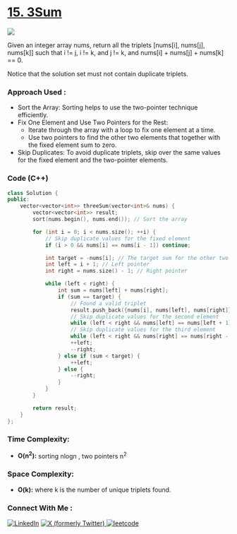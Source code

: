 # [15. 3Sum](https://leetcode.com/problems/3sum/description/)

![](https://badgen.net/badge/Level/Medium/yellow)

Given an integer array nums, return all the triplets [nums[i], nums[j], nums[k]] such that i != j, i != k, and j != k, and nums[i] + nums[j] + nums[k] == 0.

Notice that the solution set must not contain duplicate triplets.

### Approach Used :

-   Sort the Array: Sorting helps to use the two-pointer technique efficiently.
-   Fix One Element and Use Two Pointers for the Rest:
    -   Iterate through the array with a loop to fix one element at a time.
    -   Use two pointers to find the other two elements that together with the fixed element sum to zero.
-   Skip Duplicates: To avoid duplicate triplets, skip over the same values for the fixed element and the two-pointer elements.

### Code (C++)

```cpp
class Solution {
public:
    vector<vector<int>> threeSum(vector<int>& nums) {
        vector<vector<int>> result;
        sort(nums.begin(), nums.end()); // Sort the array

        for (int i = 0; i < nums.size(); ++i) {
            // Skip duplicate values for the fixed element
            if (i > 0 && nums[i] == nums[i - 1]) continue;

            int target = -nums[i]; // The target sum for the other two elements
            int left = i + 1; // Left pointer
            int right = nums.size() - 1; // Right pointer

            while (left < right) {
                int sum = nums[left] + nums[right];
                if (sum == target) {
                    // Found a valid triplet
                    result.push_back({nums[i], nums[left], nums[right]});
                    // Skip duplicate values for the second element
                    while (left < right && nums[left] == nums[left + 1]) ++left;
                    // Skip duplicate values for the third element
                    while (left < right && nums[right] == nums[right - 1]) --right;
                    ++left;
                    --right;
                } else if (sum < target) {
                    ++left;
                } else {
                    --right;
                }
            }
        }

        return result;
    }
};

```

### Time Complexity:
- **O(n<sup>2</sup>):** sorting nlogn , two pointers n<sup>2</sup>

### Space Complexity:
- **O(k):** where k is the number of unique triplets found.

### Connect With Me : 

<a href="https://www.linkedin.com/in/shivam-ray-b4306524a/" target="_blank"><img src="https://img.shields.io/badge/LinkedIn-0077B5?style=for-the-badge&logo=linkedin&logoColor=white" alt="LinkedIn"></a>
<a href="https://x.com/rai_shivam11/" target="_blank"><img src="https://img.shields.io/badge/Twitter-1DA1F2?style=for-the-badge&logo=twitter&logoColor=white" alt="X (formerly Twitter)">
</a>
<a href="https://leetcode.com/u/shrunited0702/" target="_blank"><img src="https://img.shields.io/badge/LeetCode-000000?style=for-the-badge&logo=LeetCode&logoColor=#d16c06" alt="leetcode">
</a>
